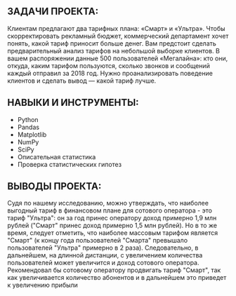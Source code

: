 ## ЗАДАЧИ ПРОЕКТА: 
Клиентам предлагают два тарифных плана: «Смарт» и «Ультра». Чтобы скорректировать рекламный бюджет, коммерческий департамент хочет понять, какой тариф приносит 
больше денег. Вам предстоит сделать предварительный анализ тарифов на небольшой выборке клиентов. В вашем распоряжении данные 500 пользователей «Мегалайна»: 
кто они, откуда, каким тарифом пользуются, сколько звонков и сообщений каждый отправил за 2018 год. Нужно проанализировать поведение клиентов и сделать вывод — 
какой тариф лучше.

## НАВЫКИ И ИНСТРУМЕНТЫ:
* Python
* Pandas
* Matplotlib
* NumPy
* SciPy
* Описательная статистика
* Проверка статистических гипотез

## ВЫВОДЫ ПРОЕКТА:
Судя по нашему исследованию, можно утверждать, что наиболее выгодный тариф в финансовом плане для сотового оператора - это тариф "Ультра": он за 
год принес оператору доход примерно 1,9 млн рублей ("Смарт" принес доход примерно 1,5 млн рублей).
Но в то же время, следует отметить, что наиболее массовым тарифом является "Смарт" (к концу года пользователей "Смарта" превышало пользователей "Ультра" 
примерно в 2 раза). Следовательно, в дальнейшем, на длинной дистанции, с увеличением количества пользователей может увеличится и доход сотового оператора.
Рекомендовал бы сотовому оператору продвигать тариф "Смарт", так как увеличивается количество абонентов и в дальнейшем это приведет к увеличению прибыли

